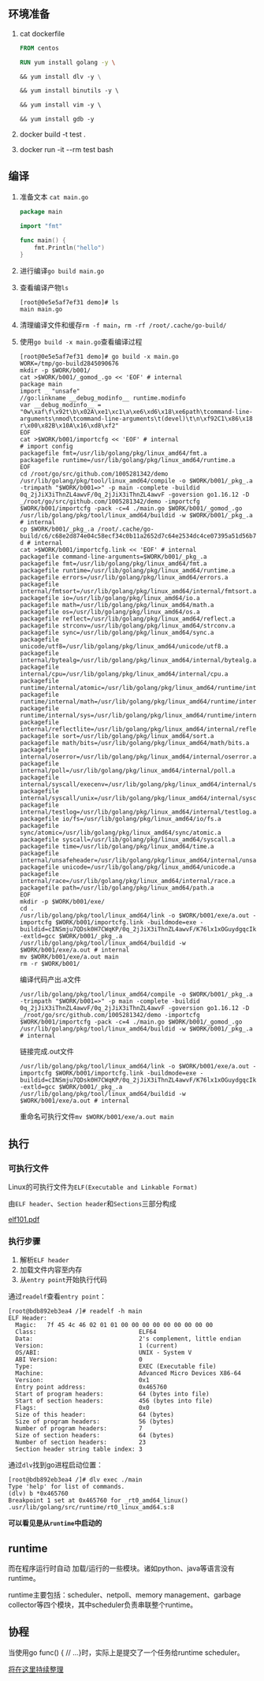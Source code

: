 ## 环境准备

1. cat dockerfile

   ```dockerfile
   FROM centos
   
   RUN yum install golang -y \ 
   
   && yum install dlv -y \
   
   && yum install binutils -y \ 
   
   && yum install vim -y \ 
   
   && yum install gdb -y
   ```

2. docker build -t test .

3. docker run -it --rm test bash



## 编译

1. 准备文本 `cat main.go`

   ```go
   package main
   
   import "fmt"
   
   func main() {
       fmt.Println("hello")
   }
   ```

2. 进行编译`go build main.go`

3. 查看编译产物`ls`

   ```shell
   [root@0e5e5af7ef31 demo]# ls
   main main.go
   ```

4. 清理编译文件和缓存`rm -f main`，`rm -rf /root/.cache/go-build/`

5. 使用`go build -x main.go`查看编译过程

   ```shell
   [root@0e5e5af7ef31 demo]# go build -x main.go 
   WORK=/tmp/go-build2845090676
   mkdir -p $WORK/b001/
   cat >$WORK/b001/_gomod_.go << 'EOF' # internal
   package main
   import _ "unsafe"
   //go:linkname __debug_modinfo__ runtime.modinfo
   var __debug_modinfo__ = "0w\xaf\f\x92t\b\x02A\xe1\xc1\a\xe6\xd6\x18\xe6path\tcommand-line-arguments\nmod\tcommand-line-arguments\t(devel)\t\n\xf92C1\x86\x18 r\x00\x82B\x10A\x16\xd8\xf2"
   EOF
   cat >$WORK/b001/importcfg << 'EOF' # internal
   # import config
   packagefile fmt=/usr/lib/golang/pkg/linux_amd64/fmt.a
   packagefile runtime=/usr/lib/golang/pkg/linux_amd64/runtime.a
   EOF
   cd /root/go/src/github.com/1005281342/demo
   /usr/lib/golang/pkg/tool/linux_amd64/compile -o $WORK/b001/_pkg_.a -trimpath "$WORK/b001=>" -p main -complete -buildid 0q_2jJiX3iThnZL4awvF/0q_2jJiX3iThnZL4awvF -goversion go1.16.12 -D _/root/go/src/github.com/1005281342/demo -importcfg $WORK/b001/importcfg -pack -c=4 ./main.go $WORK/b001/_gomod_.go
   /usr/lib/golang/pkg/tool/linux_amd64/buildid -w $WORK/b001/_pkg_.a # internal
   cp $WORK/b001/_pkg_.a /root/.cache/go-build/c6/c68e2d874e04c58ecf34c0b11a2652d7c64e2534dc4ce07395a51d56b70e8e6e-d # internal
   cat >$WORK/b001/importcfg.link << 'EOF' # internal
   packagefile command-line-arguments=$WORK/b001/_pkg_.a
   packagefile fmt=/usr/lib/golang/pkg/linux_amd64/fmt.a
   packagefile runtime=/usr/lib/golang/pkg/linux_amd64/runtime.a
   packagefile errors=/usr/lib/golang/pkg/linux_amd64/errors.a
   packagefile internal/fmtsort=/usr/lib/golang/pkg/linux_amd64/internal/fmtsort.a
   packagefile io=/usr/lib/golang/pkg/linux_amd64/io.a
   packagefile math=/usr/lib/golang/pkg/linux_amd64/math.a
   packagefile os=/usr/lib/golang/pkg/linux_amd64/os.a
   packagefile reflect=/usr/lib/golang/pkg/linux_amd64/reflect.a
   packagefile strconv=/usr/lib/golang/pkg/linux_amd64/strconv.a
   packagefile sync=/usr/lib/golang/pkg/linux_amd64/sync.a
   packagefile unicode/utf8=/usr/lib/golang/pkg/linux_amd64/unicode/utf8.a
   packagefile internal/bytealg=/usr/lib/golang/pkg/linux_amd64/internal/bytealg.a
   packagefile internal/cpu=/usr/lib/golang/pkg/linux_amd64/internal/cpu.a
   packagefile runtime/internal/atomic=/usr/lib/golang/pkg/linux_amd64/runtime/internal/atomic.a
   packagefile runtime/internal/math=/usr/lib/golang/pkg/linux_amd64/runtime/internal/math.a
   packagefile runtime/internal/sys=/usr/lib/golang/pkg/linux_amd64/runtime/internal/sys.a
   packagefile internal/reflectlite=/usr/lib/golang/pkg/linux_amd64/internal/reflectlite.a
   packagefile sort=/usr/lib/golang/pkg/linux_amd64/sort.a
   packagefile math/bits=/usr/lib/golang/pkg/linux_amd64/math/bits.a
   packagefile internal/oserror=/usr/lib/golang/pkg/linux_amd64/internal/oserror.a
   packagefile internal/poll=/usr/lib/golang/pkg/linux_amd64/internal/poll.a
   packagefile internal/syscall/execenv=/usr/lib/golang/pkg/linux_amd64/internal/syscall/execenv.a
   packagefile internal/syscall/unix=/usr/lib/golang/pkg/linux_amd64/internal/syscall/unix.a
   packagefile internal/testlog=/usr/lib/golang/pkg/linux_amd64/internal/testlog.a
   packagefile io/fs=/usr/lib/golang/pkg/linux_amd64/io/fs.a
   packagefile sync/atomic=/usr/lib/golang/pkg/linux_amd64/sync/atomic.a
   packagefile syscall=/usr/lib/golang/pkg/linux_amd64/syscall.a
   packagefile time=/usr/lib/golang/pkg/linux_amd64/time.a
   packagefile internal/unsafeheader=/usr/lib/golang/pkg/linux_amd64/internal/unsafeheader.a
   packagefile unicode=/usr/lib/golang/pkg/linux_amd64/unicode.a
   packagefile internal/race=/usr/lib/golang/pkg/linux_amd64/internal/race.a
   packagefile path=/usr/lib/golang/pkg/linux_amd64/path.a
   EOF
   mkdir -p $WORK/b001/exe/
   cd .
   /usr/lib/golang/pkg/tool/linux_amd64/link -o $WORK/b001/exe/a.out -importcfg $WORK/b001/importcfg.link -buildmode=exe -buildid=cINSmju7QDsk0H7CWqKP/0q_2jJiX3iThnZL4awvF/K76lx1xOGuydgqcIkUd4/cINSmju7QDsk0H7CWqKP -extld=gcc $WORK/b001/_pkg_.a
   /usr/lib/golang/pkg/tool/linux_amd64/buildid -w $WORK/b001/exe/a.out # internal
   mv $WORK/b001/exe/a.out main
   rm -r $WORK/b001/
   ```

   编译代码产出.a文件

   ```shell
   /usr/lib/golang/pkg/tool/linux_amd64/compile -o $WORK/b001/_pkg_.a -trimpath "$WORK/b001=>" -p main -complete -buildid 0q_2jJiX3iThnZL4awvF/0q_2jJiX3iThnZL4awvF -goversion go1.16.12 -D _/root/go/src/github.com/1005281342/demo -importcfg $WORK/b001/importcfg -pack -c=4 ./main.go $WORK/b001/_gomod_.go
   /usr/lib/golang/pkg/tool/linux_amd64/buildid -w $WORK/b001/_pkg_.a # internal
   ```

   链接完成.out文件

   ```shell
   /usr/lib/golang/pkg/tool/linux_amd64/link -o $WORK/b001/exe/a.out -importcfg $WORK/b001/importcfg.link -buildmode=exe -buildid=cINSmju7QDsk0H7CWqKP/0q_2jJiX3iThnZL4awvF/K76lx1xOGuydgqcIkUd4/cINSmju7QDsk0H7CWqKP -extld=gcc $WORK/b001/_pkg_.a
   /usr/lib/golang/pkg/tool/linux_amd64/buildid -w $WORK/b001/exe/a.out # internal
   ```

   重命名可执行文件`mv $WORK/b001/exe/a.out main`




## 执行

### 可执行文件

Linux的可执行文件为`ELF(Executable and Linkable Format)`

由`ELF header`、`Section header`和`Sections`三部分构成

[elf101.pdf](https://github.com/corkami/pics/blob/28cb0226093ed57b348723bc473cea0162dad366/binary/elf101/elf101.pdf)

### 执行步骤

1. 解析`ELF header`
2. 加载文件内容至内存
3. 从`entry point`开始执行代码

通过`readelf`查看`entry point`：

```shell
[root@bdb892eb3ea4 /]# readelf -h main
ELF Header:
  Magic:   7f 45 4c 46 02 01 01 00 00 00 00 00 00 00 00 00 
  Class:                             ELF64
  Data:                              2's complement, little endian
  Version:                           1 (current)
  OS/ABI:                            UNIX - System V
  ABI Version:                       0
  Type:                              EXEC (Executable file)
  Machine:                           Advanced Micro Devices X86-64
  Version:                           0x1
  Entry point address:               0x465760
  Start of program headers:          64 (bytes into file)
  Start of section headers:          456 (bytes into file)
  Flags:                             0x0
  Size of this header:               64 (bytes)
  Size of program headers:           56 (bytes)
  Number of program headers:         7
  Size of section headers:           64 (bytes)
  Number of section headers:         23
  Section header string table index: 3
```

通过`dlv`找到go进程启动位置：

```shell
[root@bdb892eb3ea4 /]# dlv exec ./main
Type 'help' for list of commands.
(dlv) b *0x465760
Breakpoint 1 set at 0x465760 for _rt0_amd64_linux() .usr/lib/golang/src/runtime/rt0_linux_amd64.s:8
```

**可以看见是从`runtime`中启动的**



## runtime

而在程序运行时自动 加载/运行的一些模块。诸如python、java等语言没有runtime。

runtime主要包括：scheduler、netpoll、memory management、garbage collector等四个模块，其中scheduler负责串联整个runtime。



## 协程

当使用go func() { // ...}时，实际上是提交了一个任务给runtime scheduler。

[将在这里持续整理](https://1005281342.gitbook.io/gofun/go-xie-cheng/goroutine)

